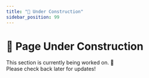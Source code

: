 ```yaml
---
title: "🚧 Under Construction"
sidebar_position: 99
---
```


# 🚧 Page Under Construction

This section is currently being worked on. 🚀  
Please check back later for updates!  





